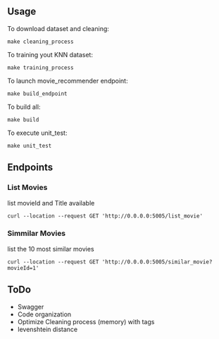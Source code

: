 ## Usage
To download dataset and cleaning:

```
make cleaning_process
```

To training yout KNN dataset:

```
make training_process
```

To launch movie_recommender endpoint:

```
make build_endpoint
```

To build all:
```
make build
```

To execute unit_test:
```
make unit_test
```

## Endpoints

### List Movies
list movieId and Title available
```
curl --location --request GET 'http://0.0.0.0:5005/list_movie'
```

### Simmilar Movies
list the 10 most similar movies
```
curl --location --request GET 'http://0.0.0.0:5005/similar_movie?movieId=1'
```


## ToDo
- Swagger
- Code organization
- Optimize Cleaning process (memory) with tags
- levenshtein distance

